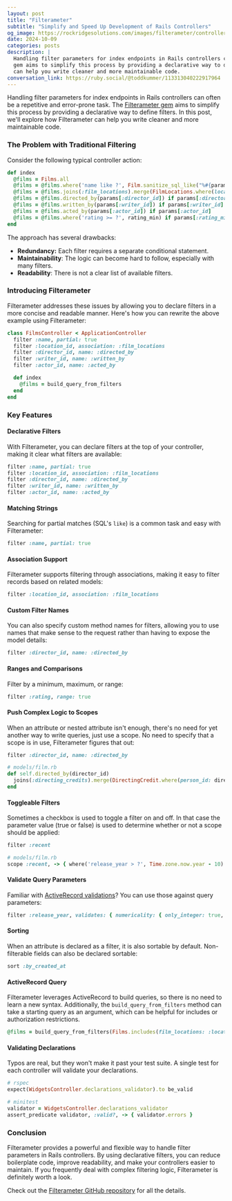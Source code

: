 ```yaml
---
layout: post
title: "Filterameter"
subtitle: "Simplify and Speed Up Development of Rails Controllers"
og_image: https://rockridgesolutions.com/images/filterameter/controller-example.png
date: 2024-10-09
categories: posts
description: |
  Handling filter parameters for index endpoints in Rails controllers can often be a repetitive and error-prone task. The Filterameter
  gem aims to simplify this process by providing a declarative way to define search filters. In this post, we’ll explore how Filterameter
  can help you write cleaner and more maintainable code.
conversation_link: https://ruby.social/@toddkummer/113313040222917964
---
```


Handling filter parameters for index endpoints in Rails controllers can often be a repetitive and error-prone task. The [Filterameter gem](https://github.com/RockSolt/filterameter) aims to simplify this process by providing a declarative way to define filters. In this post, we'll explore how Filterameter can help you write cleaner and more maintainable code.

### The Problem with Traditional Filtering

Consider the following typical controller action:

```ruby
def index
  @films = Films.all
  @films = @films.where('name like ?', Film.sanitize_sql_like("%#{params[:name]}%")) if params[:name]
  @films = @films.joins(:film_locations).merge(FilmLocations.where(location_id: params[:location_id])) if params[:location_id]
  @films = @films.directed_by(params[:director_id]) if params[:director_id]
  @films = @films.written_by(params[:writer_id]) if params[:writer_id]
  @films = @films.acted_by(params[:actor_id]) if params[:actor_id]
  @films = @films.where('rating >= ?', rating_min) if params[:rating_min]
end
```

The approach has several drawbacks:

- **Redundancy:** Each filter requires a separate conditional statement.
- **Maintainability**: The logic can become hard to follow, especially with many filters.
- **Readability**: There is not a clear list of available filters.

### Introducing Filterameter

Filterameter addresses these issues by allowing you to declare filters in a more concise and readable manner. Here's how you can rewrite the above example using Filterameter:

```ruby
class FilmsController < ApplicationController
  filter :name, partial: true
  filter :location_id, association: :film_locations
  filter :director_id, name: :directed_by
  filter :writer_id, name: :written_by
  filter :actor_id, name: :acted_by

  def index
    @films = build_query_from_filters
  end
end
```

### Key Features

#### Declarative Filters

With Filterameter, you can declare filters at the top of your controller, making it clear what filters are available:

```ruby
filter :name, partial: true
filter :location_id, association: :film_locations
filter :director_id, name: :directed_by
filter :writer_id, name: :written_by
filter :actor_id, name: :acted_by
```

#### Matching Strings

Searching for partial matches (SQL's `like`) is a common task and easy with Filterameter:

```ruby
filter :name, partial: true
```

#### Association Support

Filterameter supports filtering through associations, making it easy to filter records based on related models:

```ruby
filter :location_id, association: :film_locations
```

#### Custom Filter Names

You can also specify custom method names for filters, allowing you to use names that make sense to the request rather than having to expose the model details:

```ruby
filter :director_id, name: :directed_by
```

#### Ranges and Comparisons

Filter by a minimum, maximum, or range:

```ruby
filter :rating, range: true
```

#### Push Complex Logic to Scopes

When an attribute or nested attribute isn't enough, there's no need for yet another way to write queries, just use a scope. No need to specify that a scope is in use, Filterameter figures that out:

```ruby
filter :director_id, name: :directed_by

# models/film.rb
def self.directed_by(director_id)
  joins(:directing_credits).merge(DirectingCredit.where(person_id: director_id))
end
```

#### Toggleable Filters

Sometimes a checkbox is used to toggle a filter on and off. In that case the parameter value (true or false) is used to determine whether or not a scope should be applied:

```ruby
filter :recent

# models/film.rb
scope :recent, -> { where('release_year > ?', Time.zone.now.year - 10) }
```

#### Validate Query Parameters

Familiar with [ActiveRecord validations](https://guides.rubyonrails.org/active_record_validations.html)? You can use those against query parameters:

```ruby
filter :release_year, validates: { numericality: { only_integer: true, greater_than: 1_900, less_than: 2_100 } }
```

#### Sorting

When an attribute is declared as a filter, it is also sortable by default. Non-filterable fields can also be declared sortable:

```ruby
sort :by_created_at
```

#### ActiveRecord Query

Filterameter leverages ActiveRecord to build queries, so there is no need to learn a new syntax. Additionally, the
`build_query_from_filters` method can take a starting query as an argument, which can be helpful for
includes or authorization restrictions.

```ruby
@films = build_query_from_filters(Films.includes(film_locations: :location))
```

#### Validating Declarations

Typos are real, but they won't make it past your test suite. A single test for each controller will validate your
declarations.

```ruby
# rspec
expect(WidgetsController.declarations_validator).to be_valid

# minitest
validator = WidgetsController.declarations_validator
assert_predicate validator, :valid?, -> { validator.errors }
```


### Conclusion

Filterameter provides a powerful and flexible way to handle filter parameters in Rails controllers. By using declarative filters, you can reduce boilerplate code, improve readability, and make your controllers easier to maintain. If you frequently deal with complex filtering logic, Filterameter is definitely worth a look.

Check out the [Filterameter GitHub repository](https://github.com/RockSolt/filterameter) for all the details.
